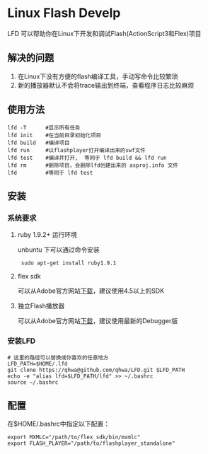 # Linux Flash Develp
LFD 可以帮助你在Linux下开发和调试Flash(ActionScript3和Flex)项目

## 解决的问题
1. 在Linux下没有方便的flash编译工具，手动写命令比较繁琐
2. 新的播放器默认不会将trace输出到终端，查看程序日志比较麻烦

## 使用方法

    lfd -T      #显示所有任务
    lfd init    #在当前目录初始化项目
    lfd build   #编译项目
    lfd run     #以flashplayer打开编译出来的swf文件
    lfd test    #编译并打开,  等同于 lfd build && lfd run
    lfd rm      #删除项目，会删除lfd创建出来的 asproj.info 文件
    lfd         #等同于 lfd test

##  安装
###  系统要求
1. ruby 1.9.2+ 运行环境

    unbuntu 下可以通过命令安装

        sudo apt-get install ruby1.9.1

2. flex sdk

    可以从Adobe官方网站[下载](http://opensource.adobe.com/wiki/display/flexsdk/Flex+SDK)，建议使用4.5以上的SDK

3. 独立Flash播放器

    可以从Adobe官方网站[下载](http://www.adobe.com/support/flashplayer/downloads.html)，建议使用最新的Debugger版

### 安装LFD

    # 这里的路径可以替换成你喜欢的任意地方
    LFD_PATH=$HOME/.lfd
    git clone https://qhwa@github.com/qhwa/LFD.git $LFD_PATH
    echo -e "alias lfd=$LFD_PATH/lfd" >> ~/.bashrc
    source ~/.bashrc

## 配置

在$HOME/.bashrc中指定以下配置：

    export MXMLC="/path/to/flex_sdk/bin/mxmlc"
    export FLASH_PLAYER="/path/to/flashplayer_standalone"
